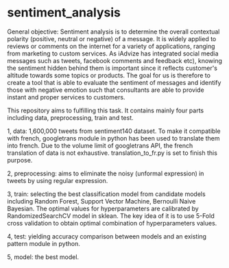 # sentiment_analysis
General objective: Sentiment analysis is to determine the overall contextual polarity (positive, neutral or negative) of a message. It is widely applied to reviews or comments on the internet for a variety of applications, ranging from marketing to custom services.  As iAdvize has integrated social media messages such as tweets, facebook comments and feedback etc), knowing the sentiment hidden behind them is important since it reflects customer's altitude towards some topics or products. The goal for us is therefore to create a tool that is able to evaluate the sentiment of messages and identify those with negative emotion such that consultants are able to provide instant and proper services to customers.

This repository aims to fulfilling this task. It contains mainly four parts including data, preprocessing, train and test. 

1, data: 1,600,000 tweets from sentiment140 dataset. To make it compatible with french, googletrans module in python has been used to translate them into french. Due to the volume limit of googletrans API, the french translation of data is not exhaustive. translation_to_fr.py is set to finish this purpose. 

2, preprocessing: aims to eliminate the noisy (unformal expression) in tweets by using regular expression.

3, train: selecting the best classification model from candidate models including Random Forest, Support Vector Machine, Bernoulli Naive Bayesian. The optimal values for hyperparameters are calibrated by RandomizedSearchCV model in sklean. The key idea of it is to use 5-Fold cross validation to obtain optimal combination of hyperparameters values. 

4, test: yielding accuracy comparison between models and an existing pattern module in python.

5, model: the best model.
